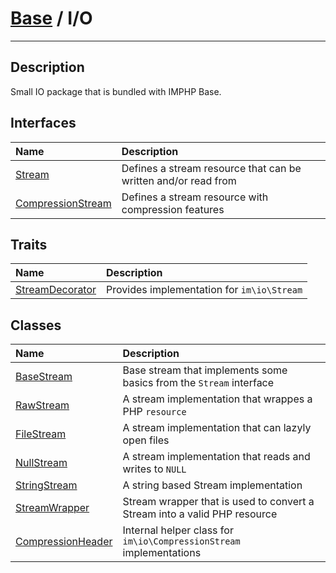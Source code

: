 # [Base](base.md) / I/O
____

## Description
Small IO package that is bundled with IMPHP Base.

## Interfaces
| Name | Description |
| :--- | :---------- |
| [Stream](io-Stream.md) | Defines a stream resource that can be written and/or read from |
| [CompressionStream](io-CompressionStream.md) | Defines a stream resource with compression features |

## Traits
| Name | Description |
| :--- | :---------- |
| [StreamDecorator](io-StreamDecorator.md) | Provides implementation for `im\io\Stream` |

## Classes
| Name | Description |
| :--- | :---------- |
| [BaseStream](io-BaseStream.md) | Base stream that implements some basics from the `Stream` interface |
| [RawStream](io-RawStream.md) | A stream implementation that wrappes a PHP `resource` |
| [FileStream](io-FileStream.md) | A stream implementation that can lazyly open files |
| [NullStream](io-NullStream.md) | A stream implementation that reads and writes to `NULL` |
| [StringStream](io-StringStream.md) | A string based Stream implementation |
| [StreamWrapper](io-StreamWrapper.md) | Stream wrapper that is used to convert a Stream into a valid PHP resource |
| [CompressionHeader](io-CompressionHeader.md) | Internal helper class for `im\io\CompressionStream` implementations |
